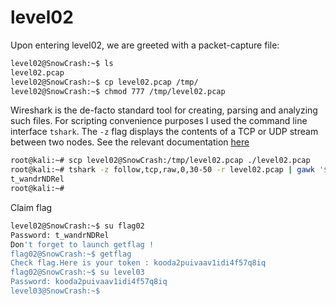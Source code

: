 # level02

Upon entering level02, we are greeted with a packet-capture file:
```bash
level02@SnowCrash:~$ ls
level02.pcap
level02@SnowCrash:~$ cp level02.pcap /tmp/
level02@SnowCrash:~$ chmod 777 /tmp/level02.pcap
```

Wireshark is the de-facto standard tool for creating, parsing and analyzing such files.
For scripting convenience purposes I used the command line interface `tshark`.
The `-z` flag displays the contents of a TCP or UDP stream between two nodes.
See the relevant documentation [here](https://www.wireshark.org/docs/man-pages/tshark.html#z-follow-prot-mode-filter-range)
```bash
root@kali:~# scp level02@SnowCrash:/tmp/level02.pcap ./level02.pcap
root@kali:~# tshark -z follow,tcp,raw,0,30-50 -r level02.pcap | gawk '$0~/^[[:xdigit:]]{2}$/{print$1}' | tr '\n' ' ' | xxd -r
t_wandrNDRel
root@kali:~#
```

Claim flag
```bash
level02@SnowCrash:~$ su flag02
Password: t_wandrNDRel
Don't forget to launch getflag !
flag02@SnowCrash:~$ getflag
Check flag.Here is your token : kooda2puivaav1idi4f57q8iq
flag02@SnowCrash:~$ su level03
Password: kooda2puivaav1idi4f57q8iq
level03@SnowCrash:~$
```
